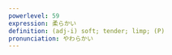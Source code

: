 ```yaml
---
powerlevel: 59
expression: 柔らかい
definition: (adj-i) soft; tender; limp; (P)
pronunciation: やわらかい
---
```

